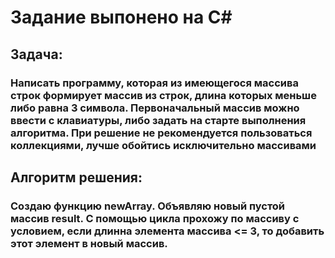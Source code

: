 # Задание выпонено на C#

## Задача:

### Написать программу, которая из имеющегося массива строк формирует массив из строк, длина которых меньше либо равна 3 символа. Первоначальный массив можно ввести с клавиатуры, либо задать на старте выполнения алгоритма. При решение не рекомендуется пользоваться коллекциями, лучше обойтись исключительно массивами

## Алгоритм решения:

### Создаю функцию newArray. Объявляю новый пустой массив result. С помощью цикла прохожу по массиву с условием, если длинна элемента массива <= 3, то добавить этот элемент в новый массив.